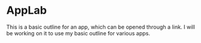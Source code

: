 # AppLab
This is a basic outline for an app, which can be opened through a link. I will be working on it to use my basic outline for various apps. 
